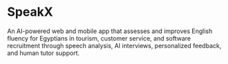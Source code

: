 # SpeakX
An AI-powered web and mobile app that assesses and improves English fluency for Egyptians in tourism, customer service, and software recruitment through speech analysis, AI interviews, personalized feedback, and human tutor support.
